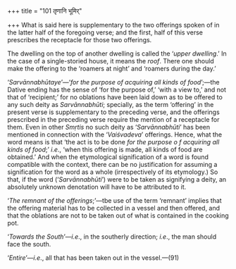 +++
title = "101 तृणानि भूमिर्"

+++
What is said here is supplementary to the two offerings spoken of in the
latter half of the foregoing verse; and the first, half of this verse
prescribes the receptacle for those two offerings.

The dwelling on the top of another dwelling is called the ‘*upper
dwelling*.’ In the case of a single-storied house, it means the *roof*.
There one should make the offering to the ‘roamers at night’ and
‘roamers during the day.’

‘*Sarvānnabhūtaye*’—‘*for the purpose* *of* *acquiring all kinds* *of
food*’;—the Dative ending has the sense of ‘for the purpose of,’ ‘with a
view to,’ and not that of ‘recipient;’ for no oblations have been laid
down as to be offered to any such deity as *Sarvānnabhūti*; specially,
as the term ‘offering’ in the present verse is supplementary to the
preceding verse, and the offerings prescribed in the preceding verse
require the mention of a receptacle for them. Even in other *Smṛtis* no
such deity as ‘*Sarvānnabhūti*’ has been mentioned in connection with
the ‘*Vaiśvadeva*’ offerings. Hence, what the word means is that ‘the
act is to be done *for* *the purpose o* *f* *acquiring all kinds of
food*;’ *i.e*., ‘when this offering is made, all kinds of food are
obtained.’ And when the etymological signification of a word is found
compatible with the context, there can be no justification for assuming
a signification for the word as a whole (irrespectively of its
etymology.) So that, if the word (‘*Sarvānnabhūti*’) were to be taken as
signifying a deity, an absolutely unknown denotation will have to be
attributed to it.

‘*The remnant of the offerings*;’—tbe use of the term ‘remnant’ implies
that the offering material has to be collected in a vessel and then
offered, and that the oblations are not to be taken out of what is
contained in the cooking pot.

‘*Towards the South*’—*i.e*., in the southerly direction; *i.e*., the
man should face the south.

‘*Entire*’—*i.e*., all that has been taken out in the vessel.—(91)


